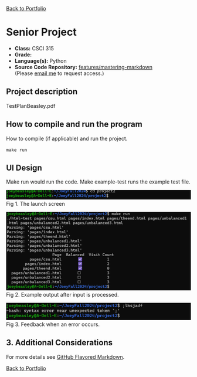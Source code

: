 [Back to Portfolio](./)

Senior Project
===============

-   **Class:** CSCI 315
-   **Grade:** 
-   **Language(s):** Python
-   **Source Code Repository:** [features/mastering-markdown]([https://github.com/JoeyBeasley/JoeySP])  
    (Please [email me](mailto:JWBeasley@csustudent.net?subject=GitHub%20Access) to request access.)

## Project description

TestPlanBeasley.pdf


## How to compile and run the program

How to compile (if applicable) and run the project.

```
make run
```


## UI Design

Make run would run the code. Make example-test runs the example test file.

![screenshot](images/project1.png)  
Fig 1. The launch screen

![screenshot](images/project1run.png)  
Fig 2. Example output after input is processed.

![screenshot](images/project1error.png)  
Fig 3. Feedback when an error occurs.

## 3. Additional Considerations

For more details see [GitHub Flavored Markdown](https://guides.github.com/features/mastering-markdown/).

[Back to Portfolio](./)
